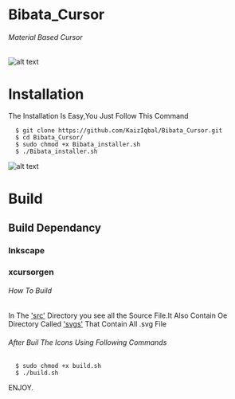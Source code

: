 # Bibata_Cursor
###### Material Based Cursor 
![alt text](https://github.com/KaizIqbal/Bibata_Cursor/blob/master/image/wall.png)
# Installation
The Installation Is Easy,You Just Follow This Command

      $ git clone https://github.com/KaizIqbal/Bibata_Cursor.git
      $ cd Bibata_Cursor/
      $ sudo chmod +x Bibata_installer.sh
      $ ./Bibata_installer.sh 
![alt text](https://github.com/KaizIqbal/Bibata_Cursor/blob/master/image/all.png)
# Build
## Build Dependancy
### Inkscape
### xcursorgen

###### How To Build
In The ['src'](https://github.com/KaizIqbal/Bibata_Cursor/tree/master/src) Directory you see all the Source File.It Also Contain Oe Directory Called ['svgs'](https://github.com/KaizIqbal/Bibata_Cursor/tree/master/src/Bibata/svgs) That Contain All .svg File 


###### After Buil The Icons Using Following Commands

      $ sudo chmod +x build.sh
      $ ./build.sh

ENJOY.
